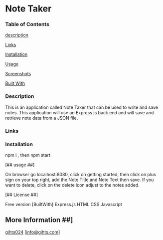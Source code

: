 # Note Taker
 


### Table of Contents
[description](https://github.com/gihts024/Notes-Taker/blob/main/README.md#Description)

[Links](https://github.com/gihts024/Notes-Taker/blob/main/README.md#Links)

[Installation](https://github.com/gihts024/Notes-Taker/blob/main/README.md#installation)

[Usage](https://github.com/gihts024/Notes-Taker/blob/main/README.md#usage)

[Screenshots](https://github.com/gihts024/Notes-Taker/blob/main/README.md#screenshots)

[Built With](https://github.com/gihts024/Notes-Taker/blob/main/README.md#BuiltWith)



### Description ###
This is an application called Note Taker that can be used to write and save notes. This application will use an Express.js back end and will save and retrieve note data from a JSON file.



### Links ###



### Installation ###

npm i , then npm start




[## usage ##]

On browser go localhost:8080, click on getting started, then click on plus sign on your top right, add the Note Title and Note Text then save. If you want to delete, click on the delete icon adjust to the notes added.

[## License ##]

Free version
[BuiltWith]
Express.js
HTML
CSS 
Javascript

## More Information ##]
[gihts024](https://github.com/gihts024)
[info@gihts.com]

